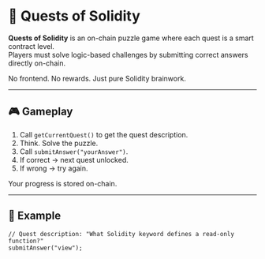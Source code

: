# 🧩 Quests of Solidity      
      
**Quests of Solidity** is an on-chain puzzle game where each quest is a smart contract level.      
Players must solve logic-based challenges by submitting correct answers directly on-chain.   
         
No frontend. No rewards. Just pure Solidity brainwork.     
      
---      
       
## 🎮 Gameplay   
     
1. Call `getCurrentQuest()` to get the quest description.     
2. Think. Solve the puzzle.    
3. Call `submitAnswer("yourAnswer")`.    
4. If correct → next quest unlocked.   
5. If wrong → try again.   
     
Your progress is stored on-chain.    
   
---    
   
## 🔐 Example  
   
```solidity   
// Quest description: "What Solidity keyword defines a read-only function?" 
submitAnswer("view");
